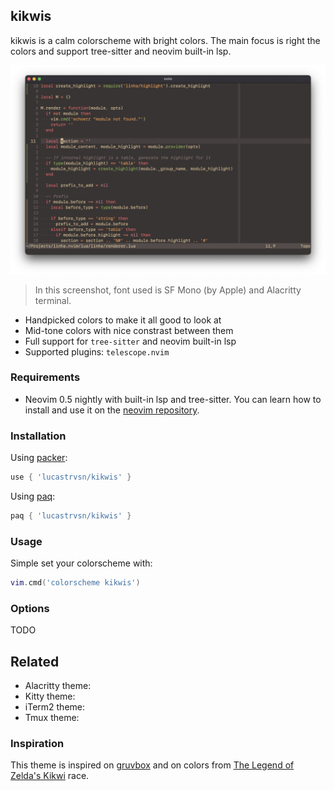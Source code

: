 ## kikwis

kikwis is a calm colorscheme with bright colors. The main focus is right the colors and support tree-sitter and neovim built-in lsp.

![screenshot](https://github.com/lucastrvsn/kikwis/raw/master/assets/screenshot.png)

> In this screenshot, font used is SF Mono (by Apple) and Alacritty terminal.

- Handpicked colors to make it all good to look at
- Mid-tone colors with nice constrast between them
- Full support for `tree-sitter` and neovim built-in lsp
- Supported plugins: `telescope.nvim`

### Requirements

- Neovim 0.5 nightly with built-in lsp and tree-sitter. You can learn how to install and use it on the [neovim repository](https://github.com/neovim/neovim).

### Installation

Using [packer](https://github.com/wbthomason/packer.nvim):

```lua
use { 'lucastrvsn/kikwis' }
```

Using [paq](https://github.com/savq/paq-nvim):

```lua
paq { 'lucastrvsn/kikwis' }
```

### Usage

Simple set your colorscheme with:

```lua
vim.cmd('colorscheme kikwis')
```

### Options

TODO

## Related

- Alacritty theme: []()
- Kitty theme: []()
- iTerm2 theme: []()
- Tmux theme: []()

### Inspiration

This theme is inspired on [gruvbox](https://github.com/morhetz/gruvbox) and on colors from [The Legend of Zelda's Kikwi](https://zelda.fandom.com/wiki/Kikwi) race.
